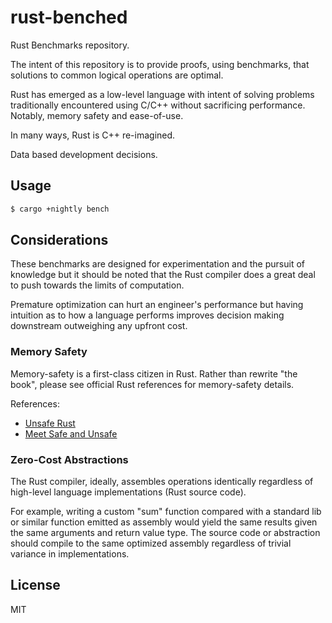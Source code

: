 # rust-benched

Rust Benchmarks repository.

The intent of this repository is to provide proofs, using benchmarks, that solutions to common logical operations are optimal.

Rust has emerged as a low-level language with intent of solving problems traditionally encountered using C/C++ without sacrificing performance. Notably, memory safety and ease-of-use.

In many ways, Rust is C++ re-imagined. 

Data based development decisions.

## Usage

```bash
$ cargo +nightly bench
```

## Considerations

These benchmarks are designed for experimentation and the pursuit of knowledge but it should be noted that the Rust compiler does a great deal to push towards the limits of computation.

Premature optimization can hurt an engineer's performance but having intuition as to how a language performs improves decision making downstream outweighing any upfront cost.

### Memory Safety

Memory-safety is a first-class citizen in Rust. Rather than rewrite "the book", please see official Rust references for memory-safety details.

References:

- [Unsafe Rust](https://doc.rust-lang.org/book/ch19-01-unsafe-rust.html)
- [Meet Safe and Unsafe](https://doc.rust-lang.org/nomicon/meet-safe-and-unsafe.html)

### Zero-Cost Abstractions

The Rust compiler, ideally, assembles operations identically regardless of high-level language implementations (Rust source code).

For example, writing a custom "sum" function compared with a standard lib or similar function emitted as assembly would yield the same results given the same arguments and return value type. The source code or abstraction should compile to the same optimized assembly regardless of trivial variance in implementations.

## License

MIT
